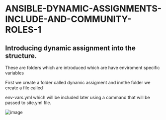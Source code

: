 # ANSIBLE-DYNAMIC-ASSIGNMENTS-INCLUDE-AND-COMMUNITY-ROLES-1

## Introducing dynamic assignment into the structure.

 These are folders which are introduced which are have enviroment specific variables

  First we create a folder called dynamic assigment and innthe folder we create a file called 

env-vars.yml which will be included later using a command that will be passed to site.yml file.

![image](https://github.com/NANA-2016/ANSIBLE-DYNAMIC-ASSIGNMENTS-INCLUDE-AND-COMMUNITY-ROLES-1/assets/141503408/f86c3ccb-054c-4b92-aeb1-62abdc2ef9b9)



